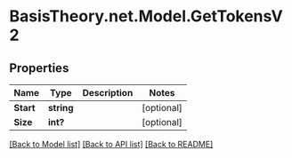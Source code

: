 # BasisTheory.net.Model.GetTokensV2

## Properties

Name | Type | Description | Notes
------------ | ------------- | ------------- | -------------
**Start** | **string** |  | [optional] 
**Size** | **int?** |  | [optional] 

[[Back to Model list]](../README.md#documentation-for-models) [[Back to API list]](../README.md#documentation-for-api-endpoints) [[Back to README]](../README.md)

